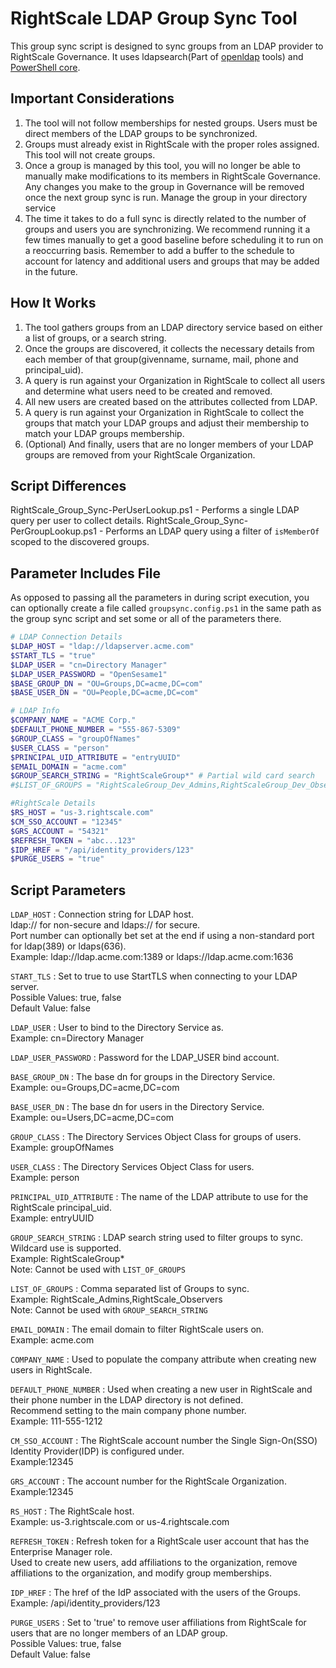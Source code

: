 # RightScale LDAP Group Sync Tool

This group sync script is designed to sync groups from an LDAP provider to RightScale Governance.
It uses ldapsearch(Part of [openldap](https://www.openldap.org/software/download/) tools) and [PowerShell core](https://github.com/PowerShell/PowerShell).

## Important Considerations
1. The tool will not follow memberships for nested groups. Users must be direct members of the LDAP groups to be synchronized.
1. Groups must already exist in RightScale with the proper roles assigned. This tool will not create groups.
1. Once a group is managed by this tool, you will no longer be able to manually make modifications to its members in RightScale Governance. Any changes you make to the group in Governance will be removed once the next group sync is run. Manage the group in your directory service
1. The time it takes to do a full sync is directly related to the number of groups and users you are synchronizing. We recommend running it a few times manually to get a good baseline before scheduling it to run on a reoccurring basis. Remember to add a buffer to the schedule to account for latency and additional users and groups that may be added in the future.

## How It Works
1. The tool gathers groups from an LDAP directory service based on either a list of groups, or a search string.  
1. Once the groups are discovered, it collects the necessary details from each member of that group(givenname, surname, mail, phone and principal_uid).  
1. A query is run against your Organization in RightScale to collect all users and determine what users need to be created and removed.  
1. All new users are created based on the attributes collected from LDAP.  
1. A query is run against your Organization in RightScale to collect the groups that match your LDAP groups and adjust their membership to match your LDAP groups membership.  
1. (Optional) And finally, users that are no longer members of your LDAP groups are removed from your RightScale Organization.  

## Script Differences
RightScale_Group_Sync-PerUserLookup.ps1 - Performs a single LDAP query per user to collect details.
RightScale_Group_Sync-PerGroupLookup.ps1 - Performs an LDAP query using a filter of `isMemberOf` scoped to the discovered groups.

## Parameter Includes File
As opposed to passing all the parameters in during script execution, you can optionally create a file called `groupsync.config.ps1` in the same path as the group sync script and set some or all of the parameters there.
```powershell
# LDAP Connection Details
$LDAP_HOST = "ldap://ldapserver.acme.com"
$START_TLS = "true"
$LDAP_USER = "cn=Directory Manager"
$LDAP_USER_PASSWORD = "OpenSesame1"
$BASE_GROUP_DN = "OU=Groups,DC=acme,DC=com"
$BASE_USER_DN = "OU=People,DC=acme,DC=com"

# LDAP Info
$COMPANY_NAME = "ACME Corp."
$DEFAULT_PHONE_NUMBER = "555-867-5309"
$GROUP_CLASS = "groupOfNames"
$USER_CLASS = "person"
$PRINCIPAL_UID_ATTRIBUTE = "entryUUID"
$EMAIL_DOMAIN = "acme.com"
$GROUP_SEARCH_STRING = "RightScaleGroup*" # Partial wild card search
#$LIST_OF_GROUPS = "RightScaleGroup_Dev_Admins,RightScaleGroup_Dev_Observers" # List of groups to sync

#RightScale Details
$RS_HOST = "us-3.rightscale.com"
$CM_SSO_ACCOUNT = "12345"
$GRS_ACCOUNT = "54321"
$REFRESH_TOKEN = "abc...123"
$IDP_HREF = "/api/identity_providers/123"
$PURGE_USERS = "true"
```

## Script Parameters
`LDAP_HOST` : Connection string for LDAP host.  
ldap:// for non-secure and ldaps:// for secure.  
Port number can optionally bet set at the end if using a non-standard port for ldap(389) or ldaps(636).  
Example: ldap://ldap.acme.com:1389 or ldaps://ldap.acme.com:1636

`START_TLS` : Set to true to use StartTLS when connecting to your LDAP server.  
Possible Values: true, false  
Default Value: false

`LDAP_USER` : User to bind to the Directory Service as.  
Example: cn=Directory Manager

`LDAP_USER_PASSWORD` : Password for the LDAP_USER bind account.  

`BASE_GROUP_DN` : The base dn for groups in the Directory Service.  
Example: ou=Groups,DC=acme,DC=com

`BASE_USER_DN` : The base dn for users in the Directory Service.  
Example: ou=Users,DC=acme,DC=com

`GROUP_CLASS` : The Directory Services Object Class for groups of users.   
Example: groupOfNames

`USER_CLASS` : The Directory Services Object Class for users.  
Example: person

`PRINCIPAL_UID_ATTRIBUTE` : The name of the LDAP attribute to use for the RightScale principal_uid.  
Example: entryUUID

`GROUP_SEARCH_STRING` : LDAP search string used to filter groups to sync. Wildcard use is supported.  
Example: RightScaleGroup*  
Note: Cannot be used with `LIST_OF_GROUPS`

`LIST_OF_GROUPS` : Comma separated list of Groups to sync.  
Example: RightScale_Admins,RightScale_Observers  
Note: Cannot be used with `GROUP_SEARCH_STRING`

`EMAIL_DOMAIN` : The email domain to filter RightScale users on.  
Example: acme.com

`COMPANY_NAME` : Used to populate the company attribute when creating new users in RightScale.

`DEFAULT_PHONE_NUMBER` : Used when creating a new user in RightScale and their phone number in the LDAP directory is not defined.  
Recommend setting to the main company phone number.  
Example: 111-555-1212

`CM_SSO_ACCOUNT` : The RightScale account number the Single Sign-On(SSO) Identity Provider(IDP) is configured under.  
Example:12345

`GRS_ACCOUNT` : The account number for the RightScale Organization.  
Example:12345

`RS_HOST` : The RightScale host.  
Example: us-3.rightscale.com or us-4.rightscale.com

`REFRESH_TOKEN` : Refresh token for a RightScale user account that has the Enterprise Manager role.  
Used to create new users, add affiliations to the organization, remove affiliations to the organization, and modify group memberships.

`IDP_HREF` : The href of the IdP associated with the users of the Groups.  
Example: /api/identity_providers/123

`PURGE_USERS` : Set to 'true' to remove user affiliations from RightScale for users that are no longer members of an LDAP group.  
Possible Values: true, false  
Default Value: false
